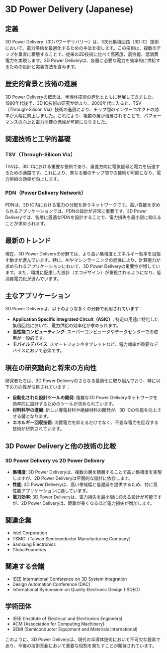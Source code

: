 # 3D Power Delivery (Japanese)

## 定義
3D Power Delivery（3Dパワーデリバリー）は、3次元集積回路（3D IC）技術において、電力供給を最適化するための手法を指します。この技術は、複数のチップを垂直に積層することで、従来の2D技術に比べて高密度、高性能、低消費電力を実現します。3D Power Deliveryは、各層に必要な電力を効率的に供給するための設計と実装方法を含みます。

## 歴史的背景と技術の進展
3D Power Deliveryの概念は、半導体技術の進化とともに発展してきました。1990年代後半、3D IC技術の研究が始まり、2000年代に入ると、TSV（Through-Silicon Via）技術の進展により、チップ間のインターコネクトの効率が大幅に向上しました。これにより、複数の層が積層されることで、パフォーマンスの向上と電力消費の低減が可能になりました。

## 関連技術と工学的基礎
### TSV（Through-Silicon Via）
TSVは、3D ICにおける重要な技術であり、垂直方向に電気信号と電力を伝送するための通路です。これにより、異なる層のチップ間での接続が可能になり、電力供給の効率が向上します。

### PDN（Power Delivery Network）
PDNは、3D IC内における電力の分配を担うネットワークです。高い性能を求められるアプリケーションでは、PDNの設計が非常に重要です。3D Power Deliveryでは、各層に最適なPDNを設計することで、電力損失を最小限に抑えることが求められます。

## 最新のトレンド
現在、3D Power Deliveryの分野では、より高い集積度とエネルギー効率を目指す動きが進んでいます。特に、AIやマシンラーニングの進展により、計算能力が求められるアプリケーションにおいて、3D Power Deliveryの重要性が増しています。また、環境に配慮した設計（エコデザイン）が重視されるようになり、低消費電力化が進んでいます。

## 主なアプリケーション
3D Power Deliveryは、以下のような多くの分野で利用されています：
- **Application Specific Integrated Circuit（ASIC）**: 特定の用途に特化した集積回路において、電力供給の効率化が求められます。
- **高性能コンピューティング**: スーパーコンピュータやデータセンターでの使用が一般的です。
- **モバイルデバイス**: スマートフォンやタブレットなど、電力効率が重要なデバイスにおいて必須です。

## 現在の研究動向と将来の方向性
研究者たちは、3D Power Deliveryのさらなる最適化に取り組んでおり、特に以下の方向性が注目されています：
- **自動化された設計ツールの開発**: 複雑な3D Power Deliveryネットワークを効率的に設計するためのツールが求められています。
- **材料科学の進展**: 新しい導電材料や絶縁材料の開発が、3D ICの性能を向上させる鍵となります。
- **エネルギー回収技術**: 消費電力を抑えるだけでなく、不要な電力を回収する技術が研究されています。

## 3D Power Deliveryと他の技術の比較
### 3D Power Delivery vs 2D Power Delivery
- **集積度**: 3D Power Deliveryは、複数の層を積層することで高い集積度を実現しますが、2D Power Deliveryは平面的な設計に依存します。
- **性能**: 3D Power Deliveryは、高い帯域幅と低遅延を提供するため、特に高性能アプリケーションに適しています。
- **電力効率**: 3D Power Deliveryは、電力損失を最小限に抑える設計が可能ですが、2D Power Deliveryは、距離が長くなるほど電力損失が増加します。

## 関連企業
- Intel Corporation
- TSMC（Taiwan Semiconductor Manufacturing Company）
- Samsung Electronics
- GlobalFoundries

## 関連する会議
- IEEE International Conference on 3D System Integration
- Design Automation Conference (DAC)
- International Symposium on Quality Electronic Design (ISQED)

## 学術団体
- IEEE (Institute of Electrical and Electronics Engineers)
- ACM (Association for Computing Machinery)
- SEMI (Semiconductor Equipment and Materials International)

このように、3D Power Deliveryは、現代の半導体技術において不可欠な要素であり、今後の技術革新において重要な役割を果たすことが期待されています。